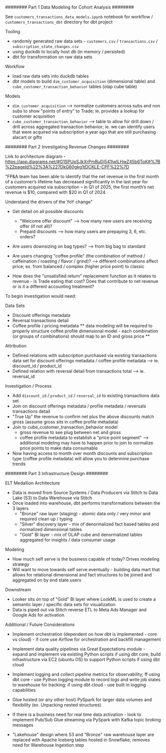 ######## Part 1 Data Modeling for Cohort Analysis ########

See `customers_transactions_data_models.ipynb` notebook for workflow / `customers_transactions_dbt` directory for dbt project

Tooling
- randomly generated raw data sets - `customers.csv` / `transactions.csv` / `subscription_state_changes.csv`
- using duckdb to locally host db (in memory / persisted)
- dbt for transformation on raw data sets

Workflow
- load raw data sets into duckdb tables
- dbt models to build `dim_customer_acquisition` (dimensional table) and `cube_customer_transaction_behavior` tables (olap cube table)

Models
- `dim_customer_acquisition` --> normalize customers across subs and non subs to show "points of entry" to Trade; ie. provides a lookup for customer acquisition
- `cube_customer_transaction_behavior` --> table to allow for drill down / drill across aggregated transaction behavior; ie. we can identify users that were acquired via subscription a year ago that are still purchasing alacart or gifts


######## Part 2 Investigating Revenue Changes ########


Link to architecture diagram - https://app.diagrams.net/#G1SPUpSJkXrPmBuDj541IwILHwZ45b6TpK#%7B%22pageId%22%3A%227DkG60gkg1tDCKLE-CPF%22%7D

"FP&A team has been able to identify that the net revenue in the first month of
a customer’s lifetime has decreased significantly in the last year for customers acquired via subscription – in Q1 of 2025, the first month’s net revenue is $10, compared with $20 in Q1 of 2024.

Understand the drivers of the YoY change"

- Get detail on all possible discounts
	- "Welcome offer discount" --> how many new users are receiving offer (if not all)?
	- Prepaid discounts --> how many users are prepaying 3, 6, etc. orders?

- Are users downsizing on bag types? --> from big bag to standard

- Are users changing "coffee profile" (the combination of method / caffeination / roasting / flavor / grind)? --> different combinations affect price; ex. from balanced / complex (higher price point) to classic

- How does the "unsatisfied return" replacement function as it relates to revenue - is Trade eating that cost? Does that contribute to net revenue or is it a different accounting treatment?

To begin investigation would need:

Data Sets
- Discount offerings metadata
- Reversal transactions detail
- Coffee profile / pricing metadata
** data modeling will be required to properly structure coffee profile dimensional model - each combination (or groups of combinations) should map to an ID and gross price **

Attribution
- Defined relations with subscription purchased via existing transactions data set for discount offerings metadata / coffee profile metadata --> ie. discount_id / product_id
- Defined relation with reversal detail from transactions total --> ie. reversal_id

Investigation / Process
- Add `discount_id` / `product_id` / `reversal_id` to existing transactions data set
- Join on discount offerings metadata / profile metadata / reversals transactions detail
- "True Up" the revenue to confirm net plus the above discounts match gross (assume gross sits in coffee profile metadata)
- Join to cube_customer_transaction_behavior model
	- gross revenue to see plug between net and gross
	- coffee profile metadata to establish a "price point segment" --> additional modeling may have to happen prior to join to normalize price points to make data consumable
- Now having access to month over month discounts and subscription type (coffee profile metadata) will allow you to determine purchase trends


######## Part 3 Infrastructure Design ########


ELT Medallion Architecture
- Data is moved from Source Systems / Data Producers via Stitch to Data Lake (S3) to Data Warehouse via Stitch
- Once loaded into warehouse, dbt performs transformations between the 3 layers
	- "Bronze" raw layer (staging) - atomic data only / very minor and required clean up / typing
	- "Silver" discovery layer - mix of denormalized fact based tables and normalized dimensional tables
	- "Gold" BI layer - mix of OLAP cube and denormalized tables aggregated for insights / data consumer usage

Modeling
- How much self serve is the business capable of today? Drives modeling strategy
- Will want to move towards self serve eventually - building data mart that allows for relational dimensional and fact structures to be joined and aggregated on by end state users

Downstream
- Looker sits on top of "Gold" BI layer where LookML is used to create a semantic layer / specific data sets for visualization
- Data is piped out via Stitch reverse ETL to Meta Ads Manager and Google Ads for activation

Additional / Future Considerations

- Implement orchestration (dependent on how dbt is implemented - core vs cloud) - if core use Airflow for orchestration and backfill management
- Implement data quality pipelines via Great Expectations module - expand and implement via existing Python scripts if using dbt core; build infrastructure via EC2 (ubuntu OS) to support Python scripts if using dbt cloud
- Implement logging and collect pipeline metrics for observability; ff using dbt core - use Python logging module to record logs and write job states to warehouse for tracking; if using dbt cloud - use built in logging capabilities

- Glue hosted (or any other host) PySpark for larger data volumes and flexibility (ex. Unpacking nested structures)
- If there is a business need for real time data activation - look to implement Pub/Sub Glue streaming via PySpark with Kafka topic broking messages
- "Lakehouse" design where S3 and "Bronze" raw warehouse layer are replaced with Apache Iceberg tables hosted in Snowflake; removes need for Warehouse Ingestion step
